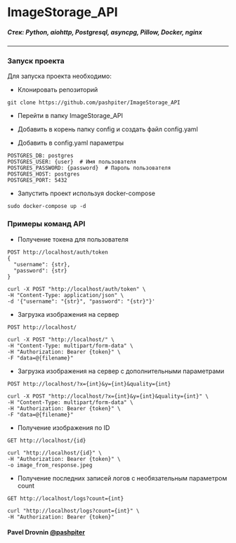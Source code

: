 # ImageStorage_API


##### Стек: Python, aiohttp, Postgresql, asyncpg, Pillow, Docker, nginx
***

### Запуск проекта

Для запуска проекта необходимо: 
* Клонировать репозиторий
```
git clone https://github.com/pashpiter/ImageStorage_API
```
* Перейти в папку ImageStorage_API

* Добавить в корень папку config и создать файл config.yaml
* Добавить в config.yaml параметры
```
POSTGRES_DB: postgres
POSTGRES_USER: {user}  # Имя пользователя
POSTGRES_PASSWORD: {password}  # Пароль пользователя
POSTGRES_HOST: postgres
POSTGRES_PORT: 5432
```
* Запустить проект используя docker-compose
```
sudo docker-compose up -d
```

### Примеры команд API
* Получение токена для пользователя
```
POST http://localhost/auth/token
{
  "username": {str},
  "password": {str}
}
```
```
curl -X POST "http://localhost/auth/token" \
-H "Content-Type: application/json" \
-d '{"username": "{str}", "password": "{str}"}'
```
* Загрузка изображения на сервер
```
POST http://localhost/
```
```
curl -X POST "http://localhost/" \
-H "Content-Type: multipart/form-data" \
-H "Authorization: Bearer {token}" \
-F "data=@{filename}"
```
* Загрузка изображения на сервер c дополнительными параметрами
```
POST http://localhost/?x={int}&y={int}&quality={int}
```
```
curl -X POST "http://localhost/?x={int}&y={int}&quality={int}" \
-H "Content-Type: multipart/form-data" \
-H "Authorization: Bearer {token}" \
-F "data=@{filename}"
```
* Получение изображения по ID
```
GET http://localhost/{id}
```
```
curl "http://localhost/{id}" \
-H "Authorization: Bearer {token}" \
-o image_from_response.jpeg
```
* Получение последних записей логов с необязательным параметром count
```
GET http://localhost/logs?count={int}
```
```
curl "http://localhost/logs?count={int}" \
-H "Authorization: Bearer {token}"
```

#### Pavel Drovnin [@pashpiter](http://t.me/pashpiter)
